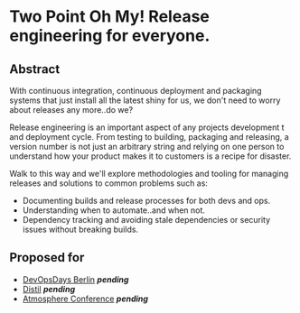 # Two Point Oh My! Release engineering for everyone.

## Abstract

With continuous integration, continuous deployment and packaging systems that just install all the latest shiny for us, we don't need to worry about releases any more..do we?

Release engineering is an important aspect of any projects development t and deployment cycle. From testing to building, packaging and releasing,  a version number is not just an arbitrary string and relying on one person to understand how your product makes it to customers is a recipe for disaster.

Walk to this way and we'll explore methodologies and tooling for managing releases and solutions to common problems such as:

 * Documenting builds and release processes for both devs and ops. 
 * Understanding when to automate..and when not.
 * Dependency tracking and avoiding stale dependencies or security issues without breaking builds. 


## Proposed for

 * [DevOpsDays Berlin](http://devopsdays.org/events/2013-berlin/) ***pending***
 * [Distil](http://distill.engineyard.com/) ***pending***
 * [Atmosphere Conference](https://atmosphere-conference.com/en/) ***pending***
